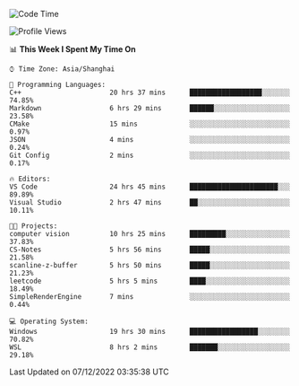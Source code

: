 <!--START_SECTION:waka-->
![Code Time](http://img.shields.io/badge/Code%20Time-424%20hrs%2040%20mins-blue)

![Profile Views](http://img.shields.io/badge/Profile%20Views-3-blue)

📊 **This Week I Spent My Time On** 

```text
⌚︎ Time Zone: Asia/Shanghai

💬 Programming Languages: 
C++                      20 hrs 37 mins      ██████████████████░░░░░░░   74.85% 
Markdown                 6 hrs 29 mins       ██████░░░░░░░░░░░░░░░░░░░   23.58% 
CMake                    15 mins             ░░░░░░░░░░░░░░░░░░░░░░░░░   0.97% 
JSON                     4 mins              ░░░░░░░░░░░░░░░░░░░░░░░░░   0.24% 
Git Config               2 mins              ░░░░░░░░░░░░░░░░░░░░░░░░░   0.17%

🔥 Editors: 
VS Code                  24 hrs 45 mins      ██████████████████████░░░   89.89% 
Visual Studio            2 hrs 47 mins       ██░░░░░░░░░░░░░░░░░░░░░░░   10.11%

🐱‍💻 Projects: 
computer vision          10 hrs 25 mins      █████████░░░░░░░░░░░░░░░░   37.83% 
CS-Notes                 5 hrs 56 mins       █████░░░░░░░░░░░░░░░░░░░░   21.58% 
scanline-z-buffer        5 hrs 50 mins       █████░░░░░░░░░░░░░░░░░░░░   21.23% 
leetcode                 5 hrs 5 mins        ████░░░░░░░░░░░░░░░░░░░░░   18.49% 
SimpleRenderEngine       7 mins              ░░░░░░░░░░░░░░░░░░░░░░░░░   0.44%

💻 Operating System: 
Windows                  19 hrs 30 mins      █████████████████░░░░░░░░   70.82% 
WSL                      8 hrs 2 mins        ███████░░░░░░░░░░░░░░░░░░   29.18%

```


 Last Updated on 07/12/2022 03:35:38 UTC
<!--END_SECTION:waka-->